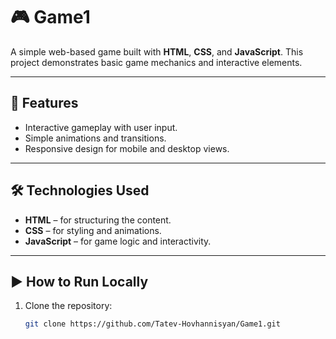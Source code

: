 # 🎮 Game1

A simple web-based game built with **HTML**, **CSS**, and **JavaScript**. This project demonstrates basic game mechanics and interactive elements.

---

## 🚀 Features

- Interactive gameplay with user input.
- Simple animations and transitions.
- Responsive design for mobile and desktop views.

---

## 🛠 Technologies Used

- **HTML** – for structuring the content.
- **CSS** – for styling and animations.
- **JavaScript** – for game logic and interactivity.

---

## ▶️ How to Run Locally

1. Clone the repository:

   ```bash
   git clone https://github.com/Tatev-Hovhannisyan/Game1.git
